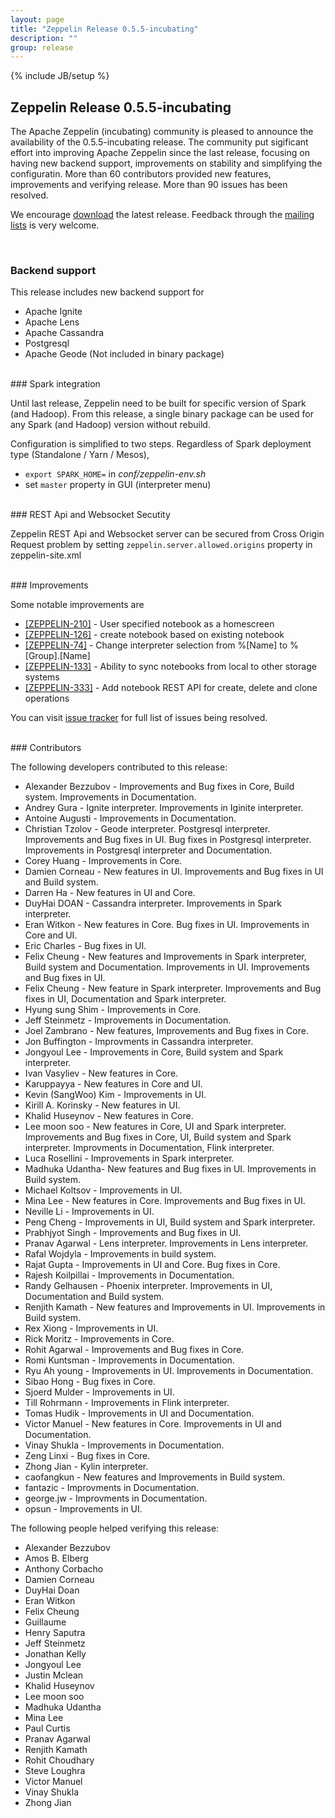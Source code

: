 ```yaml
---
layout: page
title: "Zeppelin Release 0.5.5-incubating"
description: ""
group: release
---
```

<!--
Licensed under the Apache License, Version 2.0 (the "License");
you may not use this file except in compliance with the License.
You may obtain a copy of the License at

http://www.apache.org/licenses/LICENSE-2.0

Unless required by applicable law or agreed to in writing, software
distributed under the License is distributed on an "AS IS" BASIS,
WITHOUT WARRANTIES OR CONDITIONS OF ANY KIND, either express or implied.
See the License for the specific language governing permissions and
limitations under the License.
-->
{% include JB/setup %}

## Zeppelin Release 0.5.5-incubating

The Apache Zeppelin (incubating) community is pleased to announce the availability of the 0.5.5-incubating release.
The community put sigificant effort into improving Apache Zeppelin since the last release, focusing on having
new backend support, improvements on stability and simplifying the configuratin. More than 60 contributors provided new features,
improvements and verifying release. More than 90 issues has been resolved.

We encourage [download](../../download.html) the latest release. Feedback through the [mailing lists](../../community.html) is very welcome.

<br />

### Backend support

This release includes new backend support for

   * Apache Ignite
   * Apache Lens
   * Apache Cassandra
   * Postgresql
   * Apache Geode (Not included in binary package)


<br />
### Spark integration

Until last release, Zeppelin need to be built for specific version of Spark (and Hadoop).
From this release, a single binary package can be used for any Spark (and Hadoop) version without rebuild.

Configuration is simplified to two steps. Regardless of Spark deployment type (Standalone / Yarn / Mesos),

 * `export SPARK_HOME=`  in *conf/zeppelin-env.sh*
 * set `master` property in GUI (interpreter menu)



<br />
### REST Api and Websocket Secutity

Zeppelin REST Api and Websocket server can be secured from Cross Origin Request problem by setting `zeppelin.server.allowed.origins` property in zeppelin-site.xml



<br />
### Improvements

Some notable improvements are

 * [[ZEPPELIN-210]](https://issues.apache.org/jira/browse/ZEPPELIN-210) - User specified notebook as a homescreen
 * [[ZEPPELIN-126]](https://issues.apache.org/jira/browse/ZEPPELIN-126) - create notebook based on existing notebook
 * [[ZEPPELIN-74]](https://issues.apache.org/jira/browse/ZEPPELIN-74) - Change interpreter selection from %[Name] to %[Group].[Name]
 * [[ZEPPELIN-133]](https://issues.apache.org/jira/browse/ZEPPELIN-133) - Ability to sync notebooks from local to other storage systems
 * [[ZEPPELIN-333]](https://issues.apache.org/jira/browse/ZEPPELIN-333) - Add notebook REST API for create, delete and clone operations


You can visit [issue tracker](https://issues.apache.org/jira/secure/ReleaseNote.jspa?projectId=12316221&version=12333531) for full list of issues being resolved.


<br />
### Contributors

The following developers contributed to this release:

* Alexander Bezzubov - Improvements and Bug fixes in Core, Build system. Improvements in Documentation.
* Andrey Gura - Ignite interpreter. Improvements in Iginite interpreter.
* Antoine Augusti - Improvements in Documentation.
* Christian Tzolov - Geode interpreter. Postgresql interpreter. Improvements and Bug fixes in UI. Bug fixes in Postgresql interpreter. Improvements in Postgresql interpreter and Documentation.
* Corey Huang - Improvements in Core.
* Damien Corneau - New features in UI. Improvements and Bug fixes in UI and Build system.
* Darren Ha - New features in UI and Core.
* DuyHai DOAN - Cassandra interpreter. Improvements in Spark interpreter.
* Eran Witkon - New features in Core. Bug fixes in UI. Improvements in Core and UI.
* Eric Charles - Bug fixes in UI.
* Felix Cheung - New features and Improvements in Spark interpreter, Build system and Documentation. Improvements in UI. Improvements and Bug fixes in UI.
* Felix Cheung - New feature in Spark interpreter. Improvements and Bug fixes in UI, Documentation and Spark interpreter.
* Hyung sung Shim - Improvements in Core.
* Jeff Steinmetz - Improvements in Documentation.
* Joel Zambrano - New features, Improvements and Bug fixes in Core.
* Jon Buffington - Improvments in Cassandra interpreter.
* Jongyoul Lee - Improvements in Core, Build system and Spark interpreter.
* Ivan Vasyliev - New features in Core.
* Karuppayya - New features in Core and UI.
* Kevin (SangWoo) Kim - Improvements in UI.
* Kirill A. Korinsky - New features in UI.
* Khalid Huseynov - New features in Core.
* Lee moon soo - New features in Core, UI and Spark interpreter. Improvements and Bug fixes in Core, UI, Build system and Spark interpreter. Improvments in Documentation, Flink interpreter.
* Luca Rosellini - Improvements in Spark interpreter.
* Madhuka Udantha- New features and Bug fixes in UI. Improvements in Build system.
* Michael Koltsov - Improvements in UI.
* Mina Lee - New features in Core. Improvements and Bug fixes in UI.
* Neville Li - Improvements in UI.
* Peng Cheng - Improvements in UI, Build system and Spark interpreter.
* Prabhjyot Singh - Improvements and Bug fixes in UI.
* Pranav Agarwal - Lens interpreter. Improvements in Lens interpreter.
* Rafal Wojdyla - Improvements in build system.
* Rajat Gupta - Improvements in UI and Core. Bug fixes in Core.
* Rajesh Koilpillai - Improvements in Documentation.
* Randy Gelhausen - Phoenix interpreter. Improvements in UI, Documentation and Build system.
* Renjith Kamath - New features and Improvements in UI. Improvements in Build system.
* Rex Xiong - Improvements in UI.
* Rick Moritz - Improvements in Core.
* Rohit Agarwal - Improvements and Bug fixes in Core.
* Romi Kuntsman - Improvements in Documentation.
* Ryu Ah young - Improvements in UI. Improvements in Documentation.
* Sibao Hong - Bug fixes in Core.
* Sjoerd Mulder - Improvements in UI.
* Till Rohrmann - Improvements in Flink interpreter.
* Tomas Hudik - Improvements in UI and Documentation.
* Victor Manuel - New features in Core. Improvements in UI and Documentation.
* Vinay Shukla - Improvements in Documentation.
* Zeng Linxi - Bug fixes in Core.
* Zhong Jian - Kylin interpreter.
* caofangkun - New features and Improvements in Build system.
* fantazic - Improvments in Documentation.
* george.jw - Improvments in Documentation.
* opsun - Improvements in UI.


The following people helped verifying this release:

* Alexander Bezzubov
* Amos B. Elberg
* Anthony Corbacho
* Damien Corneau
* DuyHai Doan
* Eran Witkon
* Felix Cheung
* Guillaume
* Henry Saputra
* Jeff Steinmetz
* Jonathan Kelly
* Jongyoul Lee
* Justin Mclean
* Khalid Huseynov
* Lee moon soo
* Madhuka Udantha
* Mina Lee
* Paul Curtis
* Pranav Agarwal
* Renjith Kamath
* Rohit Choudhary
* Steve Loughra
* Victor Manuel
* Vinay Shukla
* Zhong Jian

